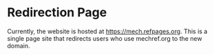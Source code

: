 # Redirection Page

Currently, the website is hosted at <a href="https://mech.refpages.org">https://mech.refpages.org</a>. This is a single page site that redirects users who use mechref.org to the new domain.

